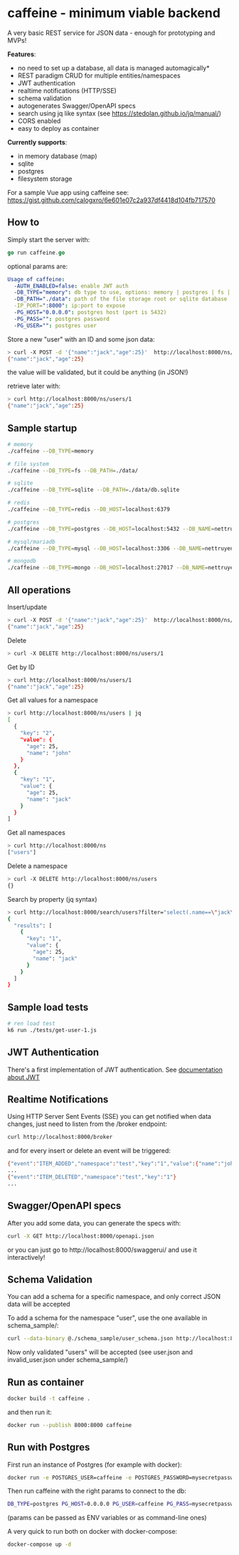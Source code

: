 # caffeine - minimum viable backend

A very basic REST service for JSON data - enough for prototyping and MVPs!

**Features**:

- no need to set up a database, all data is managed automagically*
- REST paradigm CRUD for multiple entities/namespaces
- JWT authentication
- realtime notifications (HTTP/SSE)
- schema validation
- autogenerates Swagger/OpenAPI specs
- search using jq like syntax (see https://stedolan.github.io/jq/manual/)
- CORS enabled
- easy to deploy as container

**Currently supports**:

- in memory database (map)
- sqlite
- postgres
- filesystem storage

For a sample Vue app using caffeine see: https://gist.github.com/calogxro/6e601e07c2a937df4418d104fb717570

## How to

Simply start the server with:

```go
go run caffeine.go
```

optional params are:

```yaml
Usage of caffeine:
  -AUTH_ENABLED=false: enable JWT auth
  -DB_TYPE="memory": db type to use, options: memory | postgres | fs | sqlite
  -DB_PATH="./data": path of the file storage root or sqlite database
  -IP_PORT=":8000": ip:port to expose
  -PG_HOST="0.0.0.0": postgres host (port is 5432)
  -PG_PASS="": postgres password
  -PG_USER="": postgres user
```

Store a new "user" with an ID and some json data:

```sh
> curl -X POST -d '{"name":"jack","age":25}'  http://localhost:8000/ns/users/1
{"name":"jack","age":25}
```

the value will be validated, but it could be anything (in JSON!)

retrieve later with:

```sh
> curl http://localhost:8000/ns/users/1
{"name":"jack","age":25}
```

## Sample startup

```sh
# memory
./caffeine --DB_TYPE=memory
```

```sh
# file system
./caffeine --DB_TYPE=fs --DB_PATH=./data/
```

```sh
# sqlite
./caffeine --DB_TYPE=sqlite --DB_PATH=./data/db.sqlite
```

```sh
# redis
./caffeine --DB_TYPE=redis --DB_HOST=localhost:6379
```

```sh
# postgres
./caffeine --DB_TYPE=postgres --DB_HOST=localhost:5432 --DB_NAME=nettruyen --DB_USER=postgres --DB_PASS=postgres
```

```sh
# mysql/mariadb
./caffeine --DB_TYPE=mysql --DB_HOST=localhost:3306 --DB_NAME=nettruyen --DB_USER=divawallet --DB_PASS=divawallet
```

```sh
# mongodb
./caffeine --DB_TYPE=mongo --DB_HOST=localhost:27017 --DB_NAME=nettruyen
```

## All operations

Insert/update

```sh
> curl -X POST -d '{"name":"jack","age":25}'  http://localhost:8000/ns/users/1
{"name":"jack","age":25}
```

Delete

```sh
> curl -X DELETE http://localhost:8000/ns/users/1
```

Get by ID

```sh
> curl http://localhost:8000/ns/users/1
{"name":"jack","age":25}
```

Get all values for a namespace

```sh
> curl http://localhost:8000/ns/users | jq 
[
  {
    "key": "2",
    "value": {
      "age": 25,
      "name": "john"
    }
  },
  {
    "key": "1",
    "value": {
      "age": 25,
      "name": "jack"
    }
  }
]
```

Get all namespaces

```sh
> curl http://localhost:8000/ns
["users"]
```

Delete a namespace

```sh
> curl -X DELETE http://localhost:8000/ns/users
{}
```

Search by property (jq syntax)

```sh
> curl http://localhost:8000/search/users?filter="select(.name==\"jack\")"  | jq
{
  "results": [
    {
      "key": "1",
      "value": {
        "age": 25,
        "name": "jack"
      }
    }
  ]
}
```

## Sample load tests

```sh
# ren load test
k6 run ./tests/get-user-1.js
```

## JWT Authentication

There's a first implementation of JWT authentication. See [documentation about JWT](JWT.md)

## Realtime Notifications

Using HTTP Server Sent Events (SSE) you can get notified when data changes, just need to listen from the /broker endpoint:

```sh
curl http://localhost:8000/broker
```

and for every insert or delete an event will be triggered:

```sh
{"event":"ITEM_ADDED","namespace":"test","key":"1","value":{"name":"john"}}
...
{"event":"ITEM_DELETED","namespace":"test","key":"1"}
...
```

## Swagger/OpenAPI specs

After you add some data, you can generate the specs with:

```sh
curl -X GET http://localhost:8000/openapi.json
```

or you can just go to http://localhost:8000/swaggerui/ and use it interactively!

## Schema Validation

You can add a schema for a specific namespace, and only correct JSON data will be accepted

To add a schema for the namespace "user", use the one available in schema_sample/:

```sh
curl --data-binary @./schema_sample/user_schema.json http://localhost:8000/schema/users
```

Now only validated "users" will be accepted (see user.json and invalid_user.json under schema_sample/)

## Run as container

```sh
docker build -t caffeine .
```

and then run it:

```sh
docker run --publish 8000:8000 caffeine
```

## Run with Postgres

First run an instance of Postgres (for example with docker):

```sh
docker run -e POSTGRES_USER=caffeine -e POSTGRES_PASSWORD=mysecretpassword -p 5432:5432 -d postgres:latest
```

Then run caffeine with the right params to connect to the db:

```sh
DB_TYPE=postgres PG_HOST=0.0.0.0 PG_USER=caffeine PG_PASS=mysecretpassword go run caffeine.go
```

(params can be passed as ENV variables or as command-line ones)

A very quick to run both on docker with docker-compose:

```sh
docker-compose up -d
```
